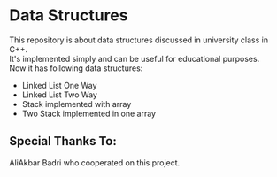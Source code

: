 # Data Structures
This repository is about data structures discussed in university class in C++.   
It's implemented simply and can be useful for educational purposes.  
Now it has following data structures:  
* Linked List One Way   
* Linked List Two Way 
* Stack implemented with array  
* Two Stack implemented in one array

## Special Thanks To:   
AliAkbar Badri who cooperated on this project.
